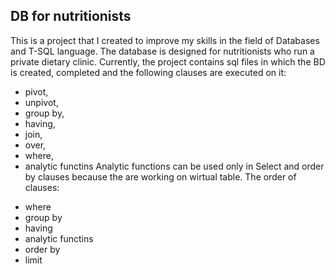 ## DB for nutritionists
This is a project that I created to improve my skills in the field of Databases and T-SQL language.
The database is designed for nutritionists who run a private dietary clinic.
Currently, the project contains sql files in which the BD is created, completed and the following clauses are executed on it:
* pivot, 
* unpivot, 
* group by, 
* having,
* join,
* over,
* where,
* analytic functins
Analytic functions can be used only in Select and order by  clauses because the are working on wirtual table. 
The order of clauses:
 - where
 - group by
 - having
 - analytic functins
 - order by
 - limit